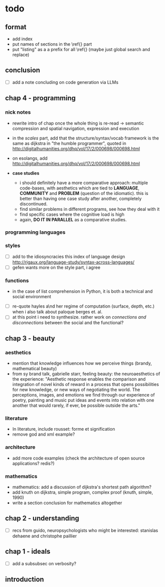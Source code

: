 # todo

## format

- add index
- put names of sections in the \ref{} part
- put "listing" as a a prefix for all \ref{} (maybe just global search and replace)

## conclusion

- [ ] add a note concluding on code generation via LLMs

## chap 4 - programming

### nick notes

- rewrite intro of chap once the whole thing is re-read -> semantic compression and spatial navigation, expression and execution

- in the _scales_ part, add that the structure/syntax/vocab framework is the same as dijkstra in "the humble programmer", quoted in <http://digitalhumanities.org/dhq/vol/17/2/000698/000698.html>

- on esolangs, add <http://digitalhumanities.org/dhq/vol/17/2/000698/000698.html>

- __case studies__
  - i should definitely have a more comparative approach: multiple code-bases, with aesthetics which are tied to __LANGUAGE__, __COMMUNITY__ and __PROBLEM__ (question of the idiomatic). this is better than having one case study after another, completely discontinued.
  - find similar problems in different programs, see how they deal with it
  - find specific cases where the cognitive load is high
  - again, __DO IT IN PARALLEL__ as a comparative studies.

### programming languages

### styles

- [ ] add to the idiosyncracies this index of language design <http://rigaux.org/language-study/syntax-across-languages/>
- [ ] gefen wants more on the style part, i agree

### functions

- in the case of list comprehension in Python, it is both a technical and social environment
- [ ] re-quote hayles a\nd her regime of computation (surface, depth, etc.) when i also talk about paloque berges et. al.
- [ ] at this point i need to synthesize. rather work on _connections and disconnections_ between the social and the functional?

## chap 3 - beauty

### aesthetics

- mention that knowledge influences how we perceive things (brandy, mathematical beauty)
- from sy brand talk, gabrielle starr, feeling beauty: the neuroaesthetics of the experience: "Aesthetic response enables the comparison and integration of novel kinds of reward in a process that opens possibilities for new knowledge, or new ways of negotiating the world. The perceptions, images, and emotions we find through our experience of poetry, painting and music put ideas and events into relation with one another that would rarely, if ever, be possible outside the arts."

### literature

- In literature, include rousset: forme et signification
- remove god and xml example?

### architecture

- add more code examples (check the architecture of open source applications? redis?)

### mathematics

- mathematics: add a discussion of dijkstra's shortest path algorithm?
- add knuth on dijkstra, simple program, complex proof (knuth, simple, 1990)
- write a section conclusion for mathematics altogether

## chap 2 - understanding

- [ ] recs from guido, neuropsychologists who might be interested: stanislas dehaene and christophe paillier

## chap 1 - ideals

- [ ]  add a subsubsec on verbosity?

## introduction
